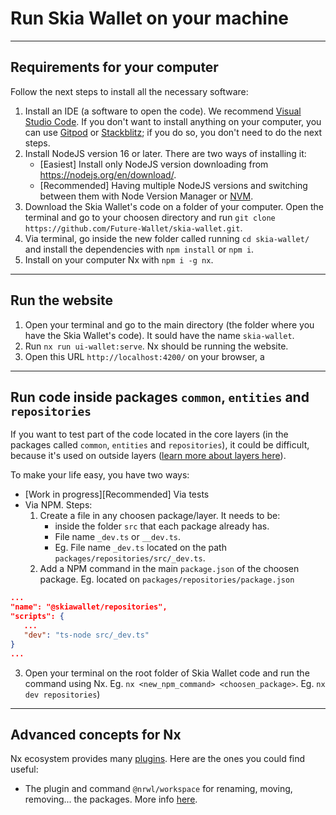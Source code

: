 # Run Skia Wallet on your machine

---

## Requirements for your computer

Follow the next steps to install all the necessary software:

1. Install an IDE (a software to open the code). We recommend [Visual Studio Code](https://code.visualstudio.com/). If you don't want to install anything on your computer, you can use [Gitpod](https://gitpod.io/#https://github.com/Future-Wallet/skia-wallet) or [Stackblitz](https://stackblitz.com/github/Future-Wallet/skia-wallet); if you do so, you don't need to do the next steps.
2. Install NodeJS version 16 or later. There are two ways of installing it:
   - [Easiest] Install only NodeJS version downloading from https://nodejs.org/en/download/.
   - [Recommended] Having multiple NodeJS versions and switching between them with Node Version Manager or [NVM](https://github.com/nvm-sh/nvm/blob/master/README.md#installing-and-updating).
3. Download the Skia Wallet's code on a folder of your computer. Open the terminal and go to your choosen directory and run `git clone https://github.com/Future-Wallet/skia-wallet.git`.
4. Via terminal, go inside the new folder called running `cd skia-wallet/` and install the dependencies with `npm install` or `npm i`.
5. Install on your computer Nx with `npm i -g nx`.

---

## Run the website

1. Open your terminal and go to the main directory (the folder where you have the Skia Wallet's code). It sould have the name `skia-wallet`.
2. Run `nx run ui-wallet:serve`. Nx should be running the website.
3. Open this URL `http://localhost:4200/` on your browser, a

---

## Run code inside packages `common`, `entities` and `repositories`

If you want to test part of the code located in the core layers (in the packages called `common`, `entities` and `repositories`), it could be difficult, because it's used on outside layers ([learn more about layers here](https://github.com/Future-Wallet/skia-wallet/wiki/Code-structure)).

To make your life easy, you have two ways:

- [Work in progress][Recommended] Via tests
- Via NPM. Steps:
   1. Create a file in any choosen package/layer. It needs to be:
      - inside the folder `src` that each package already has.
      - File name `_dev.ts` or `__dev.ts`.
      - Eg. File name `_dev.ts` located on the path `packages/repositories/src/_dev.ts`.
   2. Add a NPM command in the main `package.json` of the choosen package. Eg. located on `packages/repositories/package.json`

```json
...
"name": "@skiawallet/repositories",
"scripts": {
   ...
   "dev": "ts-node src/_dev.ts"
}
...
```

   3. Open your terminal on the root folder of Skia Wallet code and run the command using Nx. Eg. `nx <new_npm_command> <choosen_package>`. Eg. `nx dev repositories`)

---

## Advanced concepts for Nx

Nx ecosystem provides many [plugins](https://nx.dev/community#create-nx-plugin). Here are the ones you could find useful:

- The plugin and command `@nrwl/workspace` for renaming, moving, removing... the packages. More info [here](https://nx.dev/packages/workspace).
